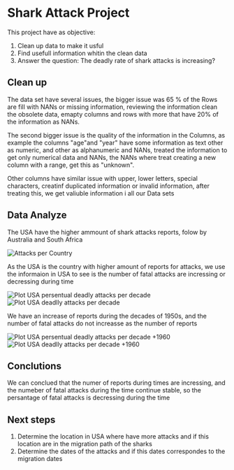 # Shark Attack Project 

This project have as objective: 
1. Clean up  data to make it usful 
2. Find usefull information whitin the clean data 
3. Answer the question: The deadly rate of shark attacks is increasing?

## Clean up 
The data set have several issues, the bigger issue was 65 % of the Rows are fill with NANs or missing information, reviewing the information clean the obsolete data, emapty columns and rows with more that have  20% of the information as NANs. 

The second bigger issue is the quality of the information  in the Columns, as example the columns "age"and "year" have some information as text other as numeric, and other as alphanumeric and NANs, treated the information to get only numerical data and NANs, the NANs where treat creating a new column with a range, get this as "unknown". 

Other columns have similar issue with upper, lower letters, special characters, creatinf duplicated information or invalid information, after treating this, we get valiuble information i all our Data sets    


## Data Analyze 

The USA have the higher ammount of shark attacks reports, folow by Australia and South Africa 

![Attacks per Country](https://user-images.githubusercontent.com/72528803/146652087-a51eda90-5cdf-4822-a74e-46a7f0d3f0e8.jpg)

As the USA is the country with higher amount of reports for attacks, we use the informaion in USA to see is the number of fatal attacks are incressing or decressing during time 

![Plot USA persentual deadly attacks per decade](https://user-images.githubusercontent.com/72528803/146651204-9c6dcb67-3a0b-4c98-b408-e40710500f9f.jpg)
![Plot USA deadlly attacks per decade](https://user-images.githubusercontent.com/72528803/146653120-c27125bc-c490-44fb-bdaa-5b7f1dfb8291.jpg)


We have an increase of reports during the decades of 1950s, and the number of fatal attacks do not increasse as the number of reports   

![Plot USA persentual deadly attacks per decade +1960](https://user-images.githubusercontent.com/72528803/146651207-3300a689-0053-4230-89f3-3a4f9c6d2a76.jpg)
![Plot USA deadlly attacks per decade +1960](https://user-images.githubusercontent.com/72528803/146651212-20d8a942-027d-4e05-9df1-ffa830a1827a.jpg)


## Conclutions  

We can conclued that the numer of reports during times are incressing, and the numeber of fatal attacks during the time continue stable, so  the persantage of fatal attacks is decressing during the time 


## Next steps 
1. Determine the location in USA where have more attacks and if this location are in the migration path of the sharks 
2. Determine the dates of the attacks and if this dates correspondes to the migration dates     
